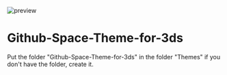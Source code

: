 ![preview](https://user-images.githubusercontent.com/88850999/129781007-b629005d-7fb8-4a8d-86cb-9e5f807c709d.png)
# Github-Space-Theme-for-3ds
Put the folder "Github-Space-Theme-for-3ds" in the folder "Themes" if you don't have the folder, create it.
